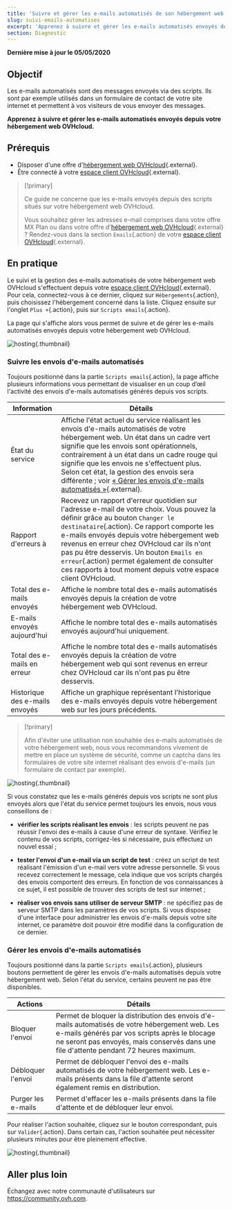 ```yaml
---
title: 'Suivre et gérer les e-mails automatisés de son hébergement web'
slug: suivi-emails-automatises
excerpt: 'Apprenez à suivre et gérer les e-mails automatisés envoyés depuis votre hébergement web OVHcloud'
section: Diagnostic
---
```


**Dernière mise à jour le 05/05/2020**

## Objectif

Les e-mails automatisés sont des messages envoyés via des scripts. Ils sont par exemple utilisés dans un formulaire de contact de votre site internet et permettent à vos visiteurs de vous envoyer des messages.

**Apprenez à suivre et gérer les e-mails automatisés envoyés depuis votre hébergement web OVHcloud.**

## Prérequis

- Disposer d'une offre d'[hébergement web OVHcloud](https://www.ovhcloud.com/fr-ca/web-hosting/){.external}.
- Être connecté à votre [espace client OVHcloud](https://ca.ovh.com/auth/?action=gotomanager&from=https://www.ovh.com/ca/fr/&ovhSubsidiary=qc){.external}.

> [!primary]
>
> Ce guide ne concerne que les e-mails envoyés depuis des scripts situés sur votre hébergement web OVHcloud.
>
> Vous souhaitez gérer les adresses e-mail comprises dans votre offre MX Plan ou dans votre offre d'[hébergement web OVHcloud](https://www.ovhcloud.com/fr-ca/web-hosting/){.external} ? Rendez-vous dans la section `Emails`{.action} de votre [espace client OVHcloud](https://ca.ovh.com/auth/?action=gotomanager&from=https://www.ovh.com/ca/fr/&ovhSubsidiary=qc){.external}.
>

## En pratique

Le suivi et la gestion des e-mails automatisés de votre hébergement web OVHcloud s'effectuent depuis votre [espace client OVHcloud](https://ca.ovh.com/auth/?action=gotomanager&from=https://www.ovh.com/ca/fr/&ovhSubsidiary=qc){.external}. Pour cela, connectez-vous à ce dernier, cliquez sur `Hébergements`{.action}, puis choisissez l'hébergement concerné dans la liste. Cliquez ensuite sur l'onglet `Plus +`{.action}, puis sur `Scripts emails`{.action}.

La page qui s'affiche alors vous permet de suivre et de gérer les e-mails automatisés envoyés depuis votre hébergement web OVHcloud.

![hosting](images/monitoring-automatic-emails-step1.png){.thumbnail}

### Suivre les envois d'e-mails automatisés

Toujours positionné dans la partie `Scripts emails`{.action}, la page affiche plusieurs informations vous permettant de visualiser en un coup d’œil l'activité des envois d'e-mails automatisés générés depuis vos scripts.

|Information|Détails|
|---|---|
|État du service|Affiche l'état actuel du service réalisant les envois d'e-mails automatisés de votre hébergement web. Un état dans un cadre vert signifie que les envois sont opérationnels, contrairement à un état dans un cadre rouge qui signifie que les envois ne s'effectuent plus. Selon cet état, la gestion des envois sera différente ; voir [« Gérer les envois d'e-mails automatisés »](../suivi-emails-automatises/#gerer-les-envois-de-mails-automatises){.external}.|
|Rapport d'erreurs à|Recevez un rapport d'erreur quotidien sur l'adresse e-mail de votre choix. Vous pouvez la définir grâce au bouton `Changer le destinataire`{.action}. Ce rapport comporte les e-mails envoyés depuis votre hébergement web revenus en erreur chez OVHcloud car ils n'ont pas pu être desservis. Un bouton `Emails en erreur`{.action} permet également de consulter ces rapports à tout moment depuis votre espace client OVHcloud.|
|Total des e-mails envoyés|Affiche le nombre total des e-mails automatisés envoyés depuis la création de votre hébergement web OVHcloud.|
|E-mails envoyés aujourd'hui|Affiche le nombre total des e-mails automatisés envoyés aujourd'hui uniquement.|
|Total des e-mails en erreur|Affiche le nombre total des e-mails automatisés envoyés depuis la création de votre hébergement web qui sont revenus en erreur chez OVHcloud car ils n'ont pas pu être desservis.|
|Historique des e-mails envoyés|Affiche un graphique représentant l'historique des e-mails envoyés depuis votre hébergement web sur les jours précédents.|

> [!primary]
>
> Afin d'éviter une utilisation non souhaitée des e-mails automatisés de votre hébergement web, nous vous recommandons vivement de mettre en place un système de sécurité, comme un captcha dans les formulaires de votre site internet réalisant des envois d'e-mails (un formulaire de contact par exemple).
>

![hosting](images/monitoring-automatic-emails-step2.png){.thumbnail}

Si vous constatez que les e-mails générés depuis vos scripts ne sont plus envoyés alors que l'état du service permet toujours les envois, nous vous conseillons de :

- **vérifier les scripts réalisant les envois** : les scripts peuvent ne pas réussir l'envoi des e-mails à cause d'une erreur de syntaxe. Vérifiez le contenu de vos scripts, corrigez-les si nécessaire, puis effectuez un nouvel essai ;

- **tester l'envoi d'un e-mail via un script de test** : créez un script de test réalisant l'émission d'un e-mail vers votre adresse personnelle. Si vous recevez correctement le message, cela indique que vos scripts chargés des envois comportent des erreurs. En fonction de vos connaissances à ce sujet, il est possible de trouver des scripts de test sur internet ;

- **réaliser vos envois sans utiliser de serveur SMTP** : ne spécifiez pas de serveur SMTP dans les paramètres de vos scripts. Si vous disposez d'une interface pour administrer les envois d'e-mails depuis votre site internet, ce paramètre doit pouvoir être modifié dans la configuration de ce dernier.

### Gérer les envois d'e-mails automatisés

Toujours positionné dans la partie `Scripts emails`{.action}, plusieurs boutons permettent de gérer les envois d'e-mails automatisés depuis votre hébergement web. Selon l'état du service, certains peuvent ne pas être disponibles.

|Actions|Détails|
|---|---|
|Bloquer l'envoi|Permet de bloquer la distribution des envois d'e-mails automatisés de votre hébergement web. Les e-mails générés par vos scripts après le blocage ne seront pas envoyés, mais conservés dans une file d'attente pendant 72 heures maximum.|
|Débloquer l'envoi|Permet de débloquer l'envoi des e-mails automatisés de votre hébergement web. Les e-mails présents dans la file d'attente seront également remis en distribution.|
|Purger les e-mails|Permet d'effacer les e-mails présents dans la file d'attente et de débloquer leur envoi.|

Pour réaliser l'action souhaitée, cliquez sur le bouton correspondant, puis sur `Valider`{.action}. Dans certain cas, l'action souhaitée peut nécessiter plusieurs minutes pour être pleinement effective.

![hosting](images/monitoring-automatic-emails-step3.png){.thumbnail}

## Aller plus loin

Échangez avec notre communauté d'utilisateurs sur <https://community.ovh.com>.
